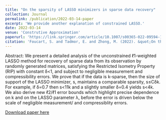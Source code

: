 ```yaml
---
title: "On the sparsity of LASSO minimizers in sparse data recovery"
collection: Journal
permalink: /publication/2022-03-14-paper
excerpt: 'We provide another explanation of constrained LASSO.'
date: 2022-03-14
venue: 'Construtive Approximation'
paperurl: 'https://link.springer.com/article/10.1007/s00365-022-09594-1'
citation: 'Foucart, S. and Tadmor, E. and Zhong, M. (2022). &quot;On the sparsity of LASSO minimizers in sparse data recovery.&quot; <i>Construtive Approximation</i>.'
---
```

Abstract: We present a detailed analysis of the unconstrained ℓ1-weighted LASSO method for recovery of sparse data from its observation by randomly generated matrices, satisfying the Restricted Isometry Property (RIP) with constant δ<1, and subject to negligible measurement and compressibility errors. We prove that if the data is k-sparse, then the size of support of the LASSO minimizer, s, maintains a comparable sparsity, s≤Cδk. For example, if δ=0.7 then s<11k and a slightly smaller δ=0.4 yields s<4k. We also derive new ℓ2/ℓ1 error bounds which highlight precise dependence on k and on the LASSO parameter λ, before the error is driven below the scale of negligible measurement/ and compressiblity errors.

[Download paper here](https://link.springer.com/article/10.1007/s00365-022-09594-1)
